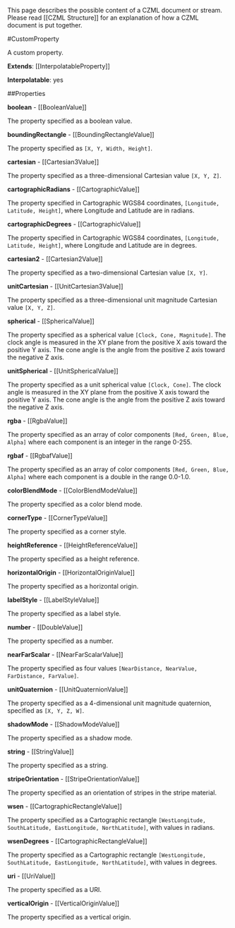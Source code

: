 This page describes the possible content of a CZML document or stream.  Please read [[CZML Structure]] for an explanation of how a CZML document is put together.

#CustomProperty

A custom property.

**Extends**: [[InterpolatableProperty]]

**Interpolatable**: yes

##Properties

**boolean** - [[BooleanValue]]

The property specified as a boolean value.


**boundingRectangle** - [[BoundingRectangleValue]]

The property specified as `[X, Y, Width, Height]`.


**cartesian** - [[Cartesian3Value]]

The property specified as a three-dimensional Cartesian value `[X, Y, Z]`.


**cartographicRadians** - [[CartographicValue]]

The property specified in Cartographic WGS84 coordinates, `[Longitude, Latitude, Height]`, where Longitude and Latitude are in radians.


**cartographicDegrees** - [[CartographicValue]]

The property specified in Cartographic WGS84 coordinates, `[Longitude, Latitude, Height]`, where Longitude and Latitude are in degrees.


**cartesian2** - [[Cartesian2Value]]

The property specified as a two-dimensional Cartesian value `[X, Y]`.


**unitCartesian** - [[UnitCartesian3Value]]

The property specified as a three-dimensional unit magnitude Cartesian value `[X, Y, Z]`.


**spherical** - [[SphericalValue]]

The property specified as a spherical value `[Clock, Cone, Magnitude]`.  The clock angle is measured in the XY plane from the positive X axis toward the positive Y axis.  The cone angle is the angle from the positive Z axis toward the negative Z axis.


**unitSpherical** - [[UnitSphericalValue]]

The property specified as a unit spherical value `[Clock, Cone]`.  The clock angle is measured in the XY plane from the positive X axis toward the positive Y axis.  The cone angle is the angle from the positive Z axis toward the negative Z axis.


**rgba** - [[RgbaValue]]

The property specified as an array of color components `[Red, Green, Blue, Alpha]` where each component is an integer in the range 0-255.


**rgbaf** - [[RgbafValue]]

The property specified as an array of color components `[Red, Green, Blue, Alpha]` where each component is a double in the range 0.0-1.0.


**colorBlendMode** - [[ColorBlendModeValue]]

The property specified as a color blend mode.


**cornerType** - [[CornerTypeValue]]

The property specified as a corner style.


**heightReference** - [[HeightReferenceValue]]

The property specified as a height reference.


**horizontalOrigin** - [[HorizontalOriginValue]]

The property specified as a horizontal origin.


**labelStyle** - [[LabelStyleValue]]

The property specified as a label style.


**number** - [[DoubleValue]]

The property specified as a number.


**nearFarScalar** - [[NearFarScalarValue]]

The property specified as four values `[NearDistance, NearValue, FarDistance, FarValue]`.


**unitQuaternion** - [[UnitQuaternionValue]]

The property specified as a 4-dimensional unit magnitude quaternion, specified as `[X, Y, Z, W]`.


**shadowMode** - [[ShadowModeValue]]

The property specified as a shadow mode.


**string** - [[StringValue]]

The property specified as a string.


**stripeOrientation** - [[StripeOrientationValue]]

The property specified as an orientation of stripes in the stripe material.


**wsen** - [[CartographicRectangleValue]]

The property specified as a Cartographic rectangle `[WestLongitude, SouthLatitude, EastLongitude, NorthLatitude]`, with values in radians.


**wsenDegrees** - [[CartographicRectangleValue]]

The property specified as a Cartographic rectangle `[WestLongitude, SouthLatitude, EastLongitude, NorthLatitude]`, with values in degrees.


**uri** - [[UriValue]]

The property specified as a URI.


**verticalOrigin** - [[VerticalOriginValue]]

The property specified as a vertical origin.


